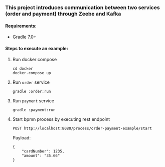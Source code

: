 ### This project introduces communication between two services (order and payment) through Zeebe and Kafka ###

#### Requirements: ####
* Gradle 7.0+


#### Steps to execute an example: ####
1. Run docker compose
    ```
    cd docker
    docker-compose up
    ```
2. Run `order` service
    ```
    gradle :order:run
    ```
3. Run `payment` service
    ```
    gradle :payment:run
    ```
4. Start bpmn process by executing rest endpoint
    ```
    POST http://localhost:8080/process/order-payment-example/start
    ```
   Payload:
    ```
    {
        "cardNumber": 1235,
        "amount": "35.66"
    }
    ```
